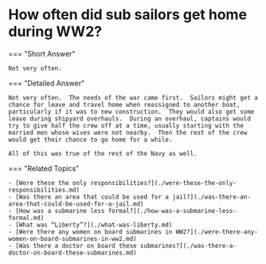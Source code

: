 # How often did sub sailors get home during WW2?


=== "Short Answer"

    Not very often.
=== "Detailed Answer"

    Not very often.  The needs of the war came first.  Sailors might get a chance for leave and travel home when reassigned to another boat, particularly if it was to new construction.  They would also get some leave during shipyard overhauls.  During an overhaul, captains would try to give half the crew off at a time, usually starting with the married men whose wives were not nearby.  Then the rest of the crew would get their chance to go home for a while.

    All of this was true of the rest of the Navy as well.
=== "Related Topics"

    - [Were these the only responsibilities?](./were-these-the-only-responsibilities.md)
    - [Was there an area that could be used for a jail?](./was-there-an-area-that-could-be-used-for-a-jail.md)
    - [How was a submarine less formal?](./how-was-a-submarine-less-formal.md)
    - [What was “Liberty”?](./what-was-liberty.md)
    - [Were there any women on board submarines in WW2?](./were-there-any-women-on-board-submarines-in-ww2.md)
    - [Was there a doctor on board these submarines?](./was-there-a-doctor-on-board-these-submarines.md)